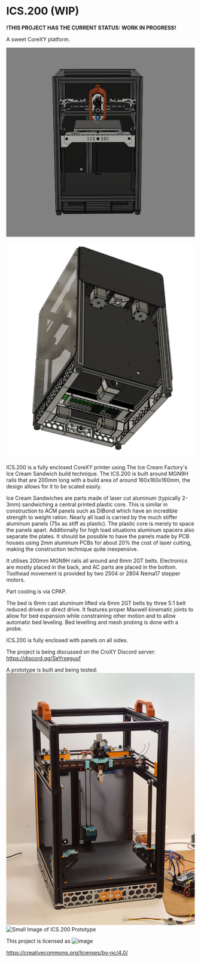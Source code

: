 # ICS.200 **(WIP)**

**!THIS PROJECT HAS THE CURRENT STATUS: WORK IN PROGRESS!**

A sweet CoreXY platform.

 ![Small Image of ICS.200](https://github.com/CORELabs3D/ICS.200/blob/main/Images/ICS.200v209.png)
 
 ![Small Image of ICS.200](https://github.com/CORELabs3D/ICS.200/blob/main/Images/ICS.200.3.jpg)

ICS.200 is a fully enclosed CoreXY printer using The Ice Cream Factory's Ice Cream Sandwich build technique. The ICS.200 is built around MGN9H rails that are 200mm long with a build area of around 160x160x160mm, the design allows for it to be scaled easily. 

Ice Cream Sandwiches are parts made of laser cut aluminum (typically 2-3mm) sandwiching a central printed plastic core.  This is similar in construction to ACM panels such as DiBond which have an incredible strength to weight ration.  Nearly all load is carried by the much stiffer aluminum panels (75x as stiff as plastic).  The plastic core is merely to space the panels apart. Additionally for high load situations aluminum spacers also separate the plates. It should be possible to have the panels made by PCB houses using 2mm aluminum PCBs for about 20% the cost of laser cutting, making the construction technique quite inexpensive.

It utilises 200mm MGN9H rails all around and 6mm 2GT belts.
Electronics are mostly placed in the back, and AC parts are placed in the bottom.
Toolhead movement is provided by two 2504 or 2804 Nema17 stepper motors.
 
Part cooling is via CPAP.

The bed is 6mm cast aluminum lifted via 6mm 2GT belts by three 5:1 belt reduced drives or direct drive. It features proper Maxwell kinematic joints to allow for bed expansion while constraining other motion and to allow automatic bed leveling.   Bed levelling and mesh probing is done with a probe.

ICS.200 is fully enclosed with panels on all sides.

The project is being discussed on the CroXY Discord server: https://discord.gg/SeYrseguuf

A prototype is built and being tested:
![Small Image of ICS.200 Prototype](https://github.com/CORELabs3D/ICS.200/blob/main/Images/ICS.200prototype.jpg)
![Small Image of ICS.200 Prototype](https://github.com/CORELabs3D/ICS.200/blob/main/Images/ICS200Prototypeprinting.gif)

This project is licensed as
![image](https://user-images.githubusercontent.com/37383368/139769027-7267da5b-7f58-499d-96bc-e41d164a3aac.png)

https://creativecommons.org/licenses/by-nc/4.0/
